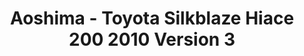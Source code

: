 ---
layout: product
title: "Aoshima - Toyota Silkblaze Hiace 200  2010 Version 3"
price: "TBA" 
desc: "N/A"
img_path: "/assets/img/AO06634.jpg"
brand: "N/A"
available: false
special_offer: false
new: false
soon: false
cat: "010000"
subcat: "013700"
subsubcat: "0N/A"
sifra: "AO06634"
popular: true
---